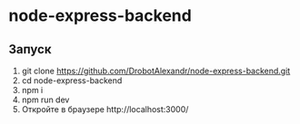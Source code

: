 # node-express-backend

## Запуск

1. git clone https://github.com/DrobotAlexandr/node-express-backend.git
2. cd node-express-backend
3. npm i
4. npm run dev
5. Откройте в браузере http://localhost:3000/
